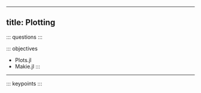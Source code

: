 
---
title: Plotting
---

::: questions
:::

::: objectives
- Plots.jl
- Makie.jl
:::

---

::: keypoints
:::

